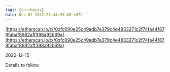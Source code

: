 ```yaml
---
tags: [on-chains]
date: Dec-02-2022 03:44:59 AM +UTC
---
```


[https://etherscan.io/tx/0xfc090e25c49adb7e379c4e4833271c2f74fa44f879fabaf8982aff398a92b69a](https://etherscan.io/tx/0xfc090e25c49adb7e379c4e4833271c2f74fa44f879fabaf8982aff398a92b69a)

2022-12-15

Details to follow.
